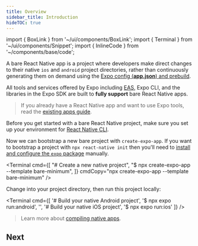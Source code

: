 ```yaml
---
title: Overview
sidebar_title: Introduction
hideTOC: true
---
```


import { BoxLink } from '~/ui/components/BoxLink';
import { Terminal } from '~/ui/components/Snippet';
import { InlineCode } from '~/components/base/code';

A bare React Native app is a project where developers make direct changes to their native `ios` and `android` project directories, rather than continuously generating them on demand using the [Expo config (**app.json**) and prebuild](/workflow/prebuild).

All tools and services offered by Expo including [EAS](/eas), Expo CLI, and the libraries in the Expo SDK are built to **fully support** bare React Native apps.

> If you already have a React Native app and want to use Expo tools, read the [existing apps guide](/bare/existing-apps).

Before you get started with a bare React Native project, make sure you set up your environment for [React Native CLI](https://reactnative.dev/docs/environment-setup).

Now we can bootstrap a new bare project with `create-expo-app`. If you want to bootstrap a project with `npx react-native init` then you'll need to [install and configure the `expo` package](/bare/installing-expo-modules) manually.

<Terminal cmd={[
"# Create a new native project",
"$ npx create-expo-app --template bare-minimum",
]} cmdCopy="npx create-expo-app --template bare-minimum" />

Change into your project directory, then run this project locally:

<Terminal cmd={[
'# Build your native Android project',
'$ npx expo run:android',
'',
'# Build your native iOS project',
'$ npx expo run:ios'
]} />

> Learn more about [compiling native apps](/workflow/expo-cli#compiling).

## Next

<BoxLink title="Using libraries" description="Learn how to install and configure native libraries." href="/workflow/using-libraries#installing-a-third-party-library" />
<BoxLink title="API Reference" description="Start adding more features to your app." href="/versions/" />
<BoxLink title="Adopting Prebuild" description="Automate your native directories using the app.json." href="/guides/adopting-prebuild" />
<BoxLink title="Distributing" description="Build and submit your app to the app stores." href="/distribution/introduction" />
